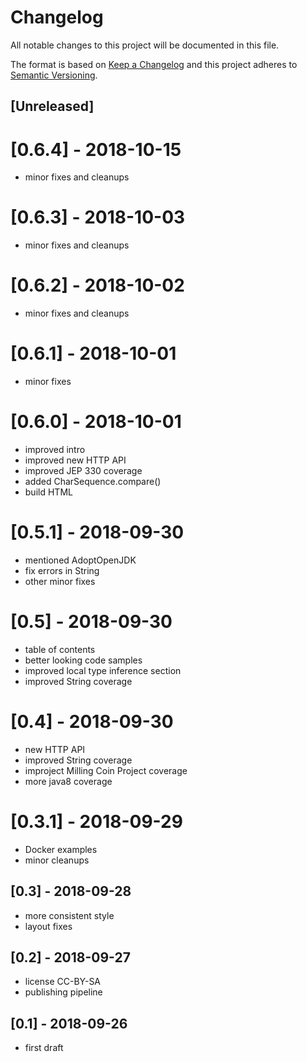 # Changelog
All notable changes to this project will be documented in this file.

The format is based on [Keep a Changelog](http://keepachangelog.com/en/1.0.0/)
and this project adheres to [Semantic Versioning](http://semver.org/spec/v2.0.0.html).

## [Unreleased]

# [0.6.4] - 2018-10-15
- minor fixes and cleanups

# [0.6.3] - 2018-10-03
- minor fixes and cleanups

# [0.6.2] - 2018-10-02
- minor fixes and cleanups

# [0.6.1] - 2018-10-01
- minor fixes

# [0.6.0] - 2018-10-01
- improved intro
- improved new HTTP API
- improved JEP 330 coverage
- added CharSequence.compare()
- build HTML

# [0.5.1] - 2018-09-30
- mentioned AdoptOpenJDK
- fix errors in String
- other minor fixes

# [0.5] - 2018-09-30
- table of contents
- better looking code samples
- improved local type inference section
- improved String coverage

# [0.4] - 2018-09-30
- new HTTP API
- improved String coverage
- improject Milling Coin Project coverage
- more java8 coverage

# [0.3.1] - 2018-09-29
- Docker examples
- minor cleanups

## [0.3] - 2018-09-28
- more consistent style
- layout fixes

## [0.2] - 2018-09-27
- license CC-BY-SA
- publishing pipeline

## [0.1] - 2018-09-26
- first draft
